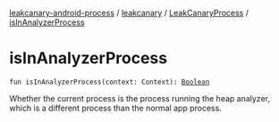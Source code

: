 [leakcanary-android-process](../../index.md) / [leakcanary](../index.md) / [LeakCanaryProcess](index.md) / [isInAnalyzerProcess](./is-in-analyzer-process.md)

# isInAnalyzerProcess

`fun isInAnalyzerProcess(context: Context): `[`Boolean`](https://kotlinlang.org/api/latest/jvm/stdlib/kotlin/-boolean/index.html)

Whether the current process is the process running the heap analyzer, which is
a different process than the normal app process.

